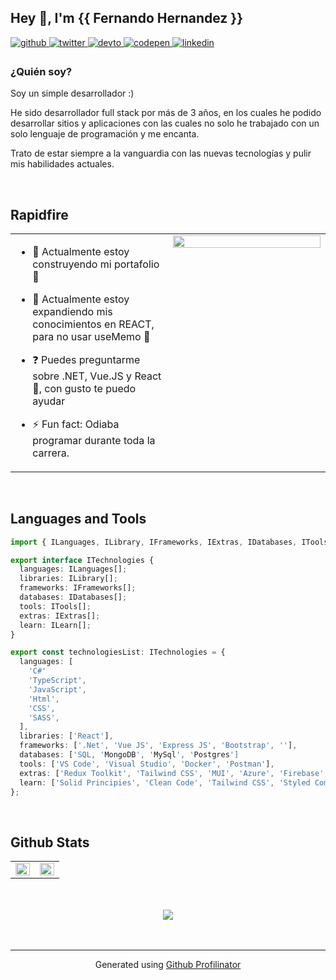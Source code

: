 ## Hey 👋, I'm  {{ Fernando Hernandez }} 
  

<a href="https://github.com/xansiety" target="_blank">
<img src=https://img.shields.io/badge/github-%2324292e.svg?&style=for-the-badge&logo=github&logoColor=white alt=github style="margin-bottom: 5px;" />
</a>
<a href="https://twitter.com/ferando543" target="_blank">
<img src=https://img.shields.io/badge/twitter-%2300acee.svg?&style=for-the-badge&logo=twitter&logoColor=white alt=twitter style="margin-bottom: 5px;" />
</a>
<a href="https://dev.to/xansiety" target="_blank">
<img src=https://img.shields.io/badge/dev.to-%2308090A.svg?&style=for-the-badge&logo=dev.to&logoColor=white alt=devto style="margin-bottom: 5px;" />
</a>
<a href="https://codepen.com/xansiety" target="_blank">
<img src=https://img.shields.io/badge/codepen-%23131417.svg?&style=for-the-badge&logo=codepen&logoColor=white alt=codepen style="margin-bottom: 5px;" />
</a>
<a href="https://linkedin.com/in/luis-fernando-hernandez-jimenez-130288175/" target="_blank">
<img src=https://img.shields.io/badge/linkedin-%231E77B5.svg?&style=for-the-badge&logo=linkedin&logoColor=white alt=linkedin style="margin-bottom: 5px;" />
</a>  
  



### ¿Quién soy?  
Soy un simple desarrollador :)

He sido desarrollador full stack por más de 3 años, en los cuales he podido desarrollar sitios y aplicaciones con las cuales no solo he trabajado con un solo lenguaje de programación y me encanta.
 
Trato de estar siempre a la vanguardia con las nuevas tecnologías y pulir mis habilidades actuales.  
  

<br/>  


## Rapidfire  
<table><tr><td valign="top" width="50%">

- 🔭 Actualmente estoy construyendo mi portafolio 🦾  
  

- 🌱 Actualmente estoy expandiendo mis conocimientos en REACT, para no usar useMemo 🔷  
  

- ❓ Puedes preguntarme sobre .NET, Vue.JS y React 💚, con gusto te puedo ayudar  
  

- ⚡ Fun fact: Odiaba programar durante toda la carrera.  


</td><td valign="top" width="50%">

<div align="center">
<img src="https://media.comicbook.com/2021/03/black-clover-1262419.jpeg?auto=webp" align="center" style="width: 100%" />
</div>  


</td></tr></table>  

<br/>  


## Languages and Tools  

```ts
import { ILanguages, ILibrary, IFrameworks, IExtras, IDatabases, ITools , ILearn } from '@/models';

export interface ITechnologies {
  languages: ILanguages[];
  libraries: ILibrary[];
  frameworks: IFrameworks[];
  databases: IDatabases[];
  tools: ITools[];
  extras: IExtras[];  
  learn: ILearn[];
}

export const technologiesList: ITechnologies = {
  languages: [
    'C#'
    'TypeScript',
    'JavaScript',
    'Html',
    'CSS',
    'SASS',
  ],
  libraries: ['React'],
  frameworks: ['.Net', 'Vue JS', 'Express JS', 'Bootstrap', ''],
  databases: ['SQL, 'MongoDB', 'MySql', 'Postgres']
  tools: ['VS Code', 'Visual Studio', 'Docker', 'Postman'],
  extras: ['Redux Toolkit', 'Tailwind CSS', 'MUI', 'Azure', 'Firebase', 'Quasar for Vue'],
  learn: ['Solid Principies', 'Clean Code', 'Tailwind CSS', 'Styled Components', 'Laravel 9']
};
```
 

<br/>  


## Github Stats  
<table><tr><td valign="top" width="50%">

<img src="https://github-readme-stats.vercel.app/api/top-langs/?username=Xansiety&hide_border=true&layout=compact" align="left" style="width: 100%" />

</td><td valign="top" width="50%">

<img src="https://github-readme-stats.vercel.app/api?username=Xansiety&show_icons=true&count_private=true&hide_border=true" align="left" style="width: 100%" />

</td></tr></table>  

<br/>  

  

<br/>  

<div align="center">
<img src="https://komarev.com/ghpvc/?username=Xansiety&&style=flat-square" align="center" />
</div>  
  

<br/>  


<br />

----
<div align="center">Generated using <a href="https://profilinator.rishav.dev/" target="_blank">Github Profilinator</a></div>
